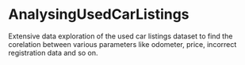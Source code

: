 # AnalysingUsedCarListings
Extensive data exploration of the used car listings dataset to find the corelation between various parameters like odometer, price, incorrect registration data and so on.
